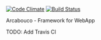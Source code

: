 [![Code Climate](https://codeclimate.com/github/iugu/arcabouco.png)](https://codeclimate.com/github/iugu/arcabouco)
[![Build Status](https://travis-ci.org/iugu/arcabouco.png?branch=master)](https://travis-ci.org/iugu/arcabouco)

Arcabouco - Framework for WebApp

TODO:
Add Travis CI
